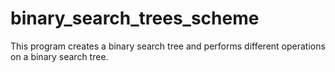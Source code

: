 # binary_search_trees_scheme
This program creates a binary search tree and performs different operations on a binary search tree.
